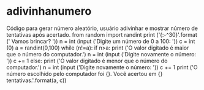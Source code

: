 # adivinhanumero
Código para gerar número aleatório, usuário adivinhar e mostrar número de tentativas após acertado.
from random import randint
print ('{:-^30}'.format (' Vamos brincar? '))
n = int (input ('Digite um número de 0 a 100: '))
c = int (0)
a = randint(0,100)
while (n!=a):
    if n>a:
        print ('O valor digitado é maior que o número do computador.')
        n = int (input ('Digite novamente o número: '))
        c += 1
    else:
        print ('O valor digitado é menor que o número do computador.')
        n = int (input ('Digite novamente o número: '))
        c += 1
print ('O número escolhido pelo computador foi {}. Você acertou em {} tentativas.'.format(a, c))
